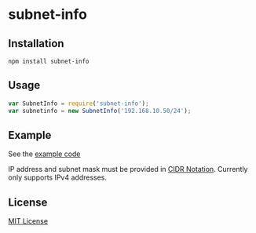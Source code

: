 # subnet-info

## Installation
`npm install subnet-info`

## Usage
``` javascript
var SubnetInfo = require('subnet-info');
var subnetinfo = new SubnetInfo('192.168.10.50/24');
```

## Example

See the [example code](https://github.com/stvmlbrn/subnet-info/tree/master/example)

IP address and subnet mask must be provided in [CIDR Notation](https://en.wikipedia.org/wiki/Classless_Inter-Domain_Routing#CIDR_notation). Currently only supports IPv4 addresses.

## License
[MIT License](http://en.wikipedia.org/wiki/MIT_License)
